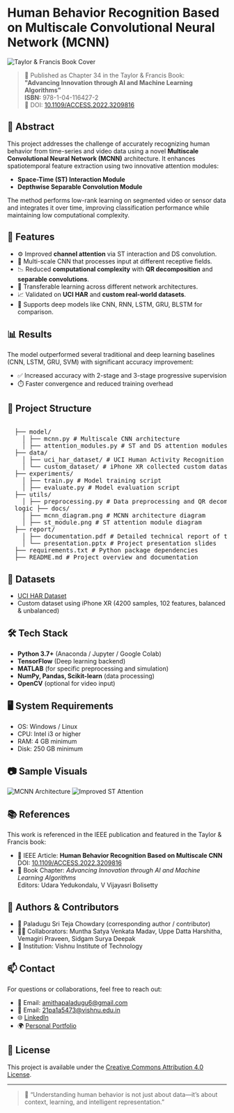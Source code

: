 # Human Behavior Recognition Based on Multiscale Convolutional Neural Network (MCNN)

![Taylor & Francis Book Cover](https://user-images.githubusercontent.com/your-link-here/cover.jpg) 

> 📘 Published as Chapter 34 in the Taylor & Francis Book:  
> **"Advancing Innovation through AI and Machine Learning Algorithms"**  
> **ISBN:** 978-1-04-116427-2  
> 📌 DOI: [10.1109/ACCESS.2022.3209816](https://doi.org/10.1109/ACCESS.2022.3209816)

## 📌 Abstract
This project addresses the challenge of accurately recognizing human behavior from time-series and video data using a novel **Multiscale Convolutional Neural Network (MCNN)** architecture. It enhances spatiotemporal feature extraction using two innovative attention modules:
- **Space-Time (ST) Interaction Module**
- **Depthwise Separable Convolution Module**

The method performs low-rank learning on segmented video or sensor data and integrates it over time, improving classification performance while maintaining low computational complexity.

## 🚀 Features
- ⚙️ Improved **channel attention** via ST interaction and DS convolution.
- 🔁 Multi-scale CNN that processes input at different receptive fields.
- 📉 Reduced **computational complexity** with **QR decomposition** and **separable convolutions**.
- 🔄 Transferable learning across different network architectures.
- 📈 Validated on **UCI HAR** and **custom real-world datasets**.
- 🧠 Supports deep models like CNN, RNN, LSTM, GRU, BLSTM for comparison.

## 📊 Results
The model outperformed several traditional and deep learning baselines (CNN, LSTM, GRU, SVM) with significant accuracy improvement:
- ✅ Increased accuracy with 2-stage and 3-stage progressive supervision
- ⏱️  Faster convergence and reduced training overhead

## 📂 Project Structure 
<pre lang="markdown"> 
  ├── model/
    │ ├── mcnn.py # Multiscale CNN architecture
    │ ├── attention_modules.py # ST and DS attention modules
  ├── data/ 
    │ ├── uci_har_dataset/ # UCI Human Activity Recognition dataset 
    │ └── custom_dataset/ # iPhone XR collected custom dataset 
  ├── experiments/ 
    │ ├── train.py # Model training script 
    │ ├── evaluate.py # Model evaluation script
  ├── utils/
    │ ├── preprocessing.py # Data preprocessing and QR decomposition 
  logic ├── docs/
    │ ├── mcnn_diagram.png # MCNN architecture diagram
    │ ├── st_module.png # ST attention module diagram 
  ├── report/ 
    │ ├── documentation.pdf # Detailed technical report of the project 
    │ └── presentation.pptx # Project presentation slides
  ├── requirements.txt # Python package dependencies
  ├── README.md # Project overview and documentation  
</pre>


## 🧪 Datasets
- [UCI HAR Dataset](https://archive.ics.uci.edu/ml/datasets/human+activity+recognition+using+smartphones)
- Custom dataset using iPhone XR (4200 samples, 102 features, balanced & unbalanced)

## 🛠️ Tech Stack
- **Python 3.7+** (Anaconda / Jupyter / Google Colab)
- **TensorFlow** (Deep learning backend)
- **MATLAB** (for specific preprocessing and simulation)
- **NumPy, Pandas, Scikit-learn** (data processing)
- **OpenCV** (optional for video input)

## 🖥️ System Requirements
- OS: Windows / Linux
- CPU: Intel i3 or higher
- RAM: 4 GB minimum
- Disk: 250 GB minimum

## 📷 Sample Visuals
![MCNN Architecture](docs/mcnn_diagram.png) <!-- Add diagram if available -->
![Improved ST Attention](docs/st_module.png)

## 📚 References
This work is referenced in the IEEE publication and featured in the Taylor & Francis book:
- 📄 IEEE Article: **Human Behavior Recognition Based on Multiscale CNN**  
  DOI: [10.1109/ACCESS.2022.3209816](https://doi.org/10.1109/ACCESS.2022.3209816)
- 📘 Book Chapter: *Advancing Innovation through AI and Machine Learning Algorithms*  
  Editors: Udara Yedukondalu, V Vijayasri Bolisetty

## 🤝 Authors & Contributors
- 📌 Paladugu Sri Teja Chowdary (corresponding author / contributor)
- 🧑‍💻 Collaborators: Muntha Satya Venkata Madav, Uppe Datta Harshitha, Vemagiri Praveen, Sidgam Surya Deepak 
- 🏢 Institution: Vishnu Institute of Technology

## 📫 Contact
For questions or collaborations, feel free to reach out:
- 📧 Email: amithapaladugu6@gmail.com
- 📧 Email: 21pa1a5473@vishnu.edu.in
- 🌐 [LinkedIn](https://www.linkedin.com/in/paladugu-sri-teja-chowdary/)
- 🌍 [Personal Portfolio](https://teja-chowdary-1510.netlify.app/)

## 📝 License
This project is available under the [Creative Commons Attribution 4.0 License](https://creativecommons.org/licenses/by/4.0/).

---

> 🧠 “Understanding human behavior is not just about data—it’s about context, learning, and intelligent representation.”
